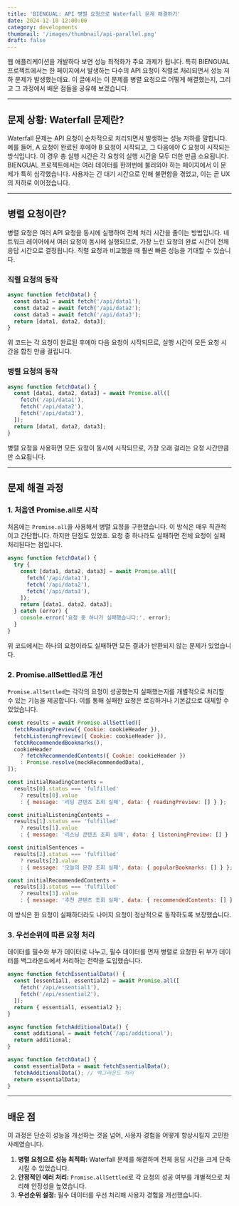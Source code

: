 ```yaml
---
title: 'BIENGUAL: API 병렬 요청으로 Waterfall 문제 해결하기'
date: 2024-12-10 12:00:00
category: developments
thumbnail: '/images/thumbnail/api-parallel.png'
draft: false
---
```


웹 애플리케이션을 개발하다 보면 성능 최적화가 주요 과제가 됩니다. 특히 BIENGUAL 프로젝트에서는 한 페이지에서 발생하는 다수의 API 요청이 직렬로 처리되면서 성능 저하 문제가 발생했는데요. 이 글에서는 이 문제를 병렬 요청으로 어떻게 해결했는지, 그리고 그 과정에서 배운 점들을 공유해 보겠습니다.

---

## 문제 상황: Waterfall 문제란?

Waterfall 문제는 API 요청이 순차적으로 처리되면서 발생하는 성능 저하를 말합니다. 예를 들어, A 요청이 완료된 후에야 B 요청이 시작되고, 그 다음에야 C 요청이 시작되는 방식입니다. 이 경우 총 실행 시간은 각 요청의 실행 시간을 모두 더한 만큼 소요됩니다. BIENGUAL 프로젝트에서는 여러 데이터를 한꺼번에 불러와야 하는 페이지에서 이 문제가 특히 심각했습니다. 사용자는 긴 대기 시간으로 인해 불편함을 겪었고, 이는 곧 UX의 저하로 이어졌습니다.

---

## 병렬 요청이란?

병렬 요청은 여러 API 요청을 동시에 실행하여 전체 처리 시간을 줄이는 방법입니다. 네트워크 레이어에서 여러 요청이 동시에 실행되므로, 가장 느린 요청의 완료 시간이 전체 응답 시간으로 결정됩니다. 직렬 요청과 비교했을 때 훨씬 빠른 성능을 기대할 수 있습니다.

### 직렬 요청의 동작

```javascript
async function fetchData() {
  const data1 = await fetch('/api/data1');
  const data2 = await fetch('/api/data2');
  const data3 = await fetch('/api/data3');
  return [data1, data2, data3];
}
```

위 코드는 각 요청이 완료된 후에야 다음 요청이 시작되므로, 실행 시간이 모든 요청 시간을 합친 만큼 걸립니다.

### 병렬 요청의 동작

```javascript
async function fetchData() {
  const [data1, data2, data3] = await Promise.all([
    fetch('/api/data1'),
    fetch('/api/data2'),
    fetch('/api/data3'),
  ]);
  return [data1, data2, data3];
}
```

병렬 요청을 사용하면 모든 요청이 동시에 시작되므로, 가장 오래 걸리는 요청 시간만큼만 소요됩니다.

---

## 문제 해결 과정

### 1. 처음엔 Promise.all로 시작

처음에는 `Promise.all`을 사용해서 병렬 요청을 구현했습니다. 이 방식은 매우 직관적이고 간단합니다. 하지만 단점도 있었죠. 요청 중 하나라도 실패하면 전체 요청이 실패 처리된다는 점입니다.

```javascript
async function fetchData() {
  try {
    const [data1, data2, data3] = await Promise.all([
      fetch('/api/data1'),
      fetch('/api/data2'),
      fetch('/api/data3'),
    ]);
    return [data1, data2, data3];
  } catch (error) {
    console.error('요청 중 하나가 실패했습니다:', error);
  }
}
```

위 코드에서는 하나의 요청이라도 실패하면 모든 결과가 반환되지 않는 문제가 있었습니다.

### 2. Promise.allSettled로 개선

`Promise.allSettled`는 각각의 요청이 성공했는지 실패했는지를 개별적으로 처리할 수 있는 기능을 제공합니다. 이를 통해 실패한 요청은 로깅하거나 기본값으로 대체할 수 있었습니다.

```javascript
const results = await Promise.allSettled([
  fetchReadingPreview({ Cookie: cookieHeader }),
  fetchListeningPreview({ Cookie: cookieHeader }),
  fetchRecommendedBookmarks(),
  cookieHeader
    ? fetchRecommendedContents({ Cookie: cookieHeader })
    : Promise.resolve(mockRecommendedData),
]);

const initialReadingContents =
  results[0].status === 'fulfilled'
    ? results[0].value
    : { message: '리딩 콘텐츠 조회 실패', data: { readingPreview: [] } };

const initialListeningContents =
  results[1].status === 'fulfilled'
    ? results[1].value
    : { message: '리스닝 콘텐츠 조회 실패', data: { listeningPreview: [] } };

const initialSentences =
  results[2].status === 'fulfilled'
    ? results[2].value
    : { message: '오늘의 문장 조회 실패', data: { popularBookmarks: [] } };

const initialRecommendedContents =
  results[3].status === 'fulfilled'
    ? results[3].value
    : { message: '추천 콘텐츠 조회 실패', data: { recommendedContents: [] } };
```

이 방식은 한 요청이 실패하더라도 나머지 요청이 정상적으로 동작하도록 보장했습니다.

### 3. 우선순위에 따른 요청 처리

데이터를 필수와 부가 데이터로 나누고, 필수 데이터를 먼저 병렬로 요청한 뒤 부가 데이터를 백그라운드에서 처리하는 전략을 도입했습니다.

```javascript
async function fetchEssentialData() {
  const [essential1, essential2] = await Promise.all([
    fetch('/api/essential1'),
    fetch('/api/essential2'),
  ]);
  return { essential1, essential2 };
}

async function fetchAdditionalData() {
  const additional = await fetch('/api/additional');
  return additional;
}

async function fetchData() {
  const essentialData = await fetchEssentialData();
  fetchAdditionalData(); // 백그라운드 처리
  return essentialData;
}
```

---

## 배운 점

이 과정은 단순히 성능을 개선하는 것을 넘어, 사용자 경험을 어떻게 향상시킬지 고민한 사례였습니다.

1. **병렬 요청으로 성능 최적화:** Waterfall 문제를 해결하며 전체 응답 시간을 크게 단축시킬 수 있었습니다.
2. **안정적인 에러 처리:** `Promise.allSettled`로 각 요청의 성공 여부를 개별적으로 처리해 안정성을 높였습니다.
3. **우선순위 설정:** 필수 데이터를 우선 처리해 사용자 경험을 개선했습니다.
